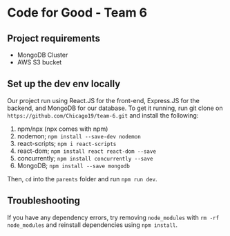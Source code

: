 # Code for Good - Team 6

## Project requirements
- MongoDB Cluster
- AWS S3 bucket

## Set up the dev env locally

Our project run using React.JS for the front-end, Express.JS for the backend, and MongoDB for our database. To get it running, run git clone on `https://github.com/Chicago19/team-6.git` and install the following:

1. npm/npx (npx comes with npm)
2. nodemon; `npm install --save-dev nodemon`
3. react-scripts; `npm i react-scripts`
4. react-dom; `npm install react react-dom --save`
4. concurrently; `npm install concurrently --save`
5. MongoDB; `npm install --save mongodb`

Then, `cd` into the `parents` folder and run `npm run dev`.

## Troubleshooting

If you have any dependency errors, try removing `node_modules` with `rm -rf node_modules` and reinstall dependencies using `npm install`.

